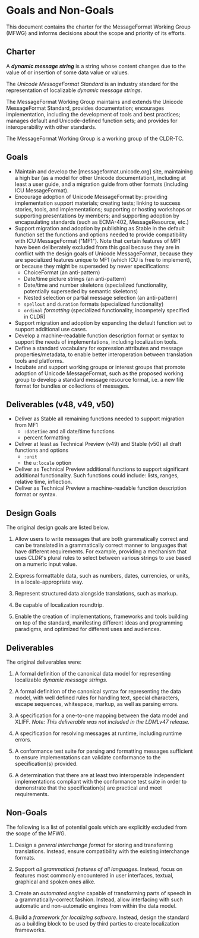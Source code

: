 # Goals and Non-Goals

This document contains the charter for the MessageFormat Working Group (MFWG)
and informs decisions about the scope and priority of its efforts.

## Charter

A **_dynamic message string_** is a string whose content changes due to the value of or insertion
of some data value or values.

The _Unicode MessageFormat Standard_ is an industry standard for the representation
of localizable _dynamic message strings_.

The MessageFormat Working Group maintains and extends the Unicode MessageFormat Standard,
provides documentation;
encourages implementation, including the development of tools and best practices;
manages default and Unicode-defined function sets;
and provides for interoperability with other standards.

The MessageFormat Working Group is a working group of the CLDR-TC.

## Goals

- Maintain and develop the [messageformat.unicode.org] site,
  maintaining a high bar (as a model for other Unicode documentation),
  including at least 
  a user guide,
  and a migration guide from other formats (including ICU MessageFormat).
- Encourage adoption of Unicode MessageFormat by:
  providing implementation support materials;
  creating tests;
  linking to success stories, tools, and implementations;
  supporting or hosting workshops or supporting presentations by members;
  and supporting adoption by encapsulating standards (such as ECMA-402, MessageResource, etc.)
- Support migration and adoption by publishing as Stable in the default function set
  the functions and options needed to provide compatibility with ICU MessageFormat ("MF1").
  Note that certain features of MF1 have been deliberately excluded from this goal
  because they are in conflict with the design goals of Unicode MessageFormat,
  because they are specialized features unique to MF1 (which ICU is free to implement),
  or because they might be superseded by newer specifications:
  - ChoiceFormat (an anti-pattern)
  - Date/time picture strings (an anti-pattern)
  - Date/time and number skeletons (specialized functionality, potentially superseded by semantic skeletons)
  - Nested selection or partial message selection (an anti-pattern)
  - `spellout` and `duration` formats (specialized functionality)
  - `ordinal` _formatting_ (specialized functionality, incompetely specified in CLDR)
- Support migration and adoption by expanding the default function set to support
  additional use cases.
- Develop a machine-readable function description format or syntax to support the needs of
  implementations, including localization tools.
- Define a standard vocabulary for expression attributes and message properties/metadata,
  to enable better interoperation between translation tools and platforms.
- Incubate and support working groups or interest groups
  that promote adoption of Unicode MessageFormat,
  such as the proposed working group to develop a standard message resource format,
  i.e. a new file format for bundles or collections of messages.

## Deliverables (v48, v49, v50)

- Deliver as Stable all remaining functions needed to support migration from MF1
  - `:datetime` and all date/time functions
  - percent formatting
- Deliver at least as Technical Preview (v49) and Stable (v50) all draft functions and options
  - `:unit`
  - the `u:locale` option
- Deliver as Technical Preview additional functions to support significant additional functionality.
  Such functions could include: lists, ranges, relative time, inflection.
- Deliver as Technical Preview a machine-readable function description format or syntax.

## Design Goals

The original design goals are listed below.

1. Allow users to write messages that are both grammatically
   correct and can be translated in a grammatically correct manner
   to languages that have different requirements.
   For example, providing a mechanism that uses CLDR's plural rules
   to select between various strings to use based on a numeric input value.

3.  Express formattable data, such as numbers, dates, currencies, or units,
    in a locale-appropriate way.

4.  Represent structured data alongside translations, such as markup.

5.  Be capable of localization roundtrip.

6.  Enable the creation of implementations, frameworks and tools building on
    top of the standard, manifesting different ideas and programming paradigms,
    and optimized for different uses and audiences.

## Deliverables

The original deliverables were:

1.  A formal definition of the canonical data model for representing
    localizable _dynamic message strings_.

2.  A formal definition of the canonical syntax for representing the data
    model, with well defined rules for handling text, special characters,
    escape sequences, whitespace, markup, as well as parsing errors.

3.  A specification for a one-to-one mapping between the data model and XLIFF.
    _Note: This deliverable was not included in the LDMLv47 release._ 

4.  A specification for resolving messages at runtime, including
    runtime errors.

5.  A conformance test suite for parsing and formatting messages sufficient to
    ensure implementations can validate conformance to the specification(s) provided.

6.  A determination that there are at least two interoperable independent implementations
    compliant with the conformance test suite in order to demonstrate that the
    specification(s) are practical and meet requirements.

## Non-Goals

The following is a list of potential goals which are explicitly excluded from
the scope of the MFWG.

1.  Design a _general interchange format_ for storing and transferring
    translations. Instead, ensure compatibility with the existing interchange
    formats.

2.  Support _all grammatical features of all languages_. Instead, focus on
    features most commonly encountered in user interfaces, textual, graphical
    and spoken ones alike.

3.  Create an _automated engine_ capable of transforming parts of speech in
    a grammatically-correct fashion. Instead, allow interfacing with such
    automatic and non-automatic engines from within the data model.

4.  Build a _framework for localizing software_. Instead, design the standard
    as a building block to be used by third parties to create localization
    frameworks.
